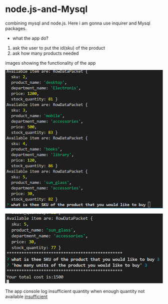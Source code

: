 # node.js-and-Mysql
combining mysql and node.js. Here i am gonna use inquirer and Mysql packages.
* what the app do?
1. ask the user to put the id(sku) of the product 
2. ask how many products needed

images showing the functionality of the app

![image showing when the app displays the available products](assets/listedItems.jpg)

![img showing user input and total cost](assets/userinput.jpg)

The app console log insufficient quantity when enough quantity not available [insufficient](assets/insufficient.jpg)

